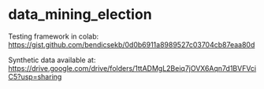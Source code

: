 # data_mining_election

Testing framework in colab:
https://gist.github.com/bendicsekb/0d0b6911a8989527c03704cb87eaa80d

Synthetic data available at:
https://drive.google.com/drive/folders/1ttADMgL2Beiq7jOVX6Aqn7d1BVFVciC5?usp=sharing